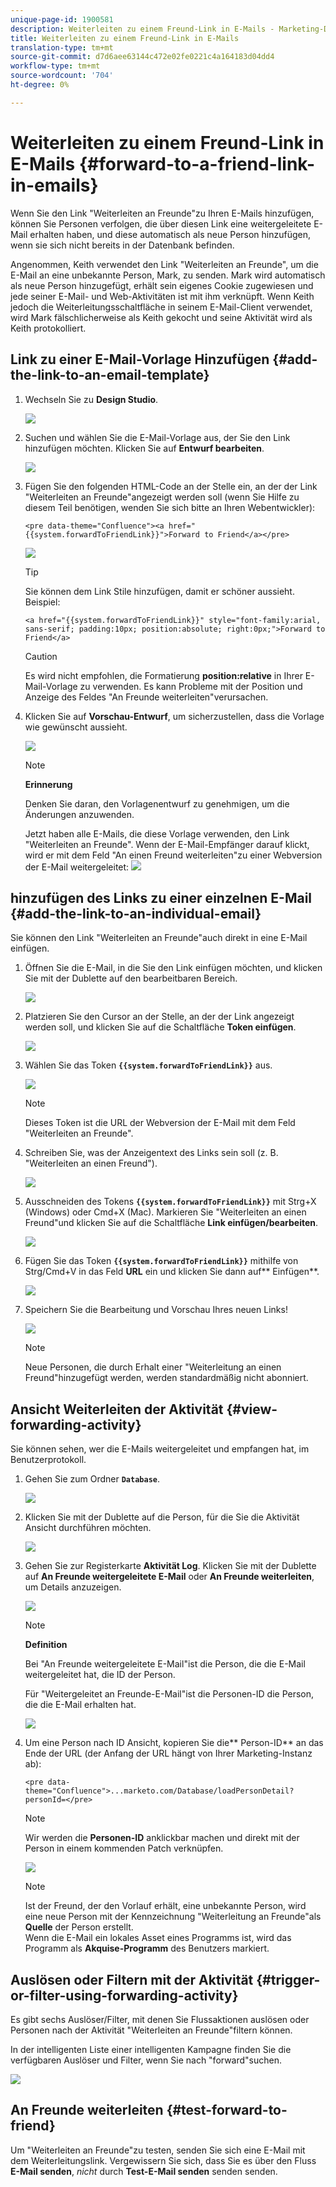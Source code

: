 ```yaml
---
unique-page-id: 1900581
description: Weiterleiten zu einem Freund-Link in E-Mails - Marketing-Dokumente - Produktdokumentation
title: Weiterleiten zu einem Freund-Link in E-Mails
translation-type: tm+mt
source-git-commit: d7d6aee63144c472e02fe0221c4a164183d04dd4
workflow-type: tm+mt
source-wordcount: '704'
ht-degree: 0%

---
```



# Weiterleiten zu einem Freund-Link in E-Mails {#forward-to-a-friend-link-in-emails}

Wenn Sie den Link &quot;Weiterleiten an Freunde&quot;zu Ihren E-Mails hinzufügen, können Sie Personen verfolgen, die über diesen Link eine weitergeleitete E-Mail erhalten haben, und diese automatisch als neue Person hinzufügen, wenn sie sich nicht bereits in der Datenbank befinden.

Angenommen, Keith verwendet den Link &quot;Weiterleiten an Freunde&quot;, um die E-Mail an eine unbekannte Person, Mark, zu senden. Mark wird automatisch als neue Person hinzugefügt, erhält sein eigenes Cookie zugewiesen und jede seiner E-Mail- und Web-Aktivitäten ist mit ihm verknüpft. Wenn Keith jedoch die Weiterleitungsschaltfläche in seinem E-Mail-Client verwendet, wird Mark fälschlicherweise als Keith gekocht und seine Aktivität wird als Keith protokolliert.

## Link zu einer E-Mail-Vorlage Hinzufügen {#add-the-link-to-an-email-template}

1. Wechseln Sie zu **Design Studio**.

   ![](assets/one-8.png)

1. Suchen und wählen Sie die E-Mail-Vorlage aus, der Sie den Link hinzufügen möchten. Klicken Sie auf **Entwurf bearbeiten**.

   ![](assets/two-7.png)

1. Fügen Sie den folgenden HTML-Code an der Stelle ein, an der der Link &quot;Weiterleiten an Freunde&quot;angezeigt werden soll (wenn Sie Hilfe zu diesem Teil benötigen, wenden Sie sich bitte an Ihren Webentwickler):

   `<pre data-theme="Confluence"><a href="{{system.forwardToFriendLink}}">Forward to Friend</a></pre>`

   ![](assets/three-7.png)

   >[!TIP]
   >
   >
   >Sie können dem Link Stile hinzufügen, damit er schöner aussieht. Beispiel:
   >
   >`<a href="{{system.forwardToFriendLink}}" style="font-family:arial, sans-serif; padding:10px; position:absolute; right:0px;">Forward to Friend</a>`

   >[!CAUTION]
   >
   >Es wird nicht empfohlen, die Formatierung **position:relative** in Ihrer E-Mail-Vorlage zu verwenden. Es kann Probleme mit der Position und Anzeige des Feldes &quot;An Freunde weiterleiten&quot;verursachen.

1. Klicken Sie auf **Vorschau-Entwurf**, um sicherzustellen, dass die Vorlage wie gewünscht aussieht.

   ![](assets/four-5.png)

   >[!NOTE]
   >
   >**Erinnerung**
   >
   >Denken Sie daran, den Vorlagenentwurf zu genehmigen, um die Änderungen anzuwenden.

   Jetzt haben alle E-Mails, die diese Vorlage verwenden, den Link &quot;Weiterleiten an Freunde&quot;. Wenn der E-Mail-Empfänger darauf klickt, wird er mit dem Feld &quot;An einen Freund weiterleiten&quot;zu einer Webversion der E-Mail weitergeleitet:
   ![](assets/f2afbox.png)

## hinzufügen des Links zu einer einzelnen E-Mail {#add-the-link-to-an-individual-email}

Sie können den Link &quot;Weiterleiten an Freunde&quot;auch direkt in eine E-Mail einfügen.

1. Öffnen Sie die E-Mail, in die Sie den Link einfügen möchten, und klicken Sie mit der Dublette auf den bearbeitbaren Bereich.

   ![](assets/five-4.png)

1. Platzieren Sie den Cursor an der Stelle, an der der Link angezeigt werden soll, und klicken Sie auf die Schaltfläche **Token einfügen**.

   ![](assets/six-2.png)

1. Wählen Sie das Token **`{{system.forwardToFriendLink}}`** aus.

   ![](assets/seven-1.png)

   >[!NOTE]
   >
   >Dieses Token ist die URL der Webversion der E-Mail mit dem Feld &quot;Weiterleiten an Freunde&quot;.

1. Schreiben Sie, was der Anzeigentext des Links sein soll (z. B. &quot;Weiterleiten an einen Freund&quot;).

   ![](assets/seven-1.png)

1. Ausschneiden des Tokens **`{{system.forwardToFriendLink}}`** mit Strg+X (Windows) oder Cmd+X (Mac). Markieren Sie &quot;Weiterleiten an einen Freund&quot;und klicken Sie auf die Schaltfläche **Link einfügen/bearbeiten**.

   ![](assets/eight-1.png)

1. Fügen Sie das Token **`{{system.forwardToFriendLink}}`** mithilfe von Strg/Cmd+V in das Feld **URL** ein und klicken Sie dann auf** Einfügen**.

   ![](assets/nine.png)

1. Speichern Sie die Bearbeitung und Vorschau Ihres neuen Links!

   ![](assets/ten-1.png)

   >[!NOTE]
   >
   >Neue Personen, die durch Erhalt einer &quot;Weiterleitung an einen Freund&quot;hinzugefügt werden, werden standardmäßig nicht abonniert.

## Ansicht Weiterleiten der Aktivität {#view-forwarding-activity}

Sie können sehen, wer die E-Mails weitergeleitet und empfangen hat, im Benutzerprotokoll.

1. Gehen Sie zum Ordner **`Database`**.

   ![](assets/db.png)

1. Klicken Sie mit der Dublette auf die Person, für die Sie die Aktivität Ansicht durchführen möchten.

   ![](assets/fourteen.png)

1. Gehen Sie zur Registerkarte **Aktivität Log**. Klicken Sie mit der Dublette auf **An Freunde weitergeleitete E-Mail** oder **An Freunde weiterleiten**, um Details anzuzeigen.

   ![](assets/fifteen.png)

   >[!NOTE]
   >
   >**Definition**
   >
   >
   >Bei &quot;An Freunde weitergeleitete E-Mail&quot;ist die Person, die die E-Mail weitergeleitet hat, die ID der Person.
   >
   >
   >Für &quot;Weitergeleitet an Freunde-E-Mail&quot;ist die Personen-ID die Person, die die E-Mail erhalten hat.

   ![](assets/sixteen.png)

1. Um eine Person nach ID Ansicht, kopieren Sie die** Person-ID** an das Ende der URL (der Anfang der URL hängt von Ihrer Marketing-Instanz ab):

   `<pre data-theme="Confluence">...marketo.com/Database/loadPersonDetail?personId=</pre>`

   >[!NOTE]
   >
   >Wir werden die **Personen-ID** anklickbar machen und direkt mit der Person in einem kommenden Patch verknüpfen.

   ![](assets/seventeen.png)

   >[!NOTE]
   >
   >Ist der Freund, der den Vorlauf erhält, eine unbekannte Person, wird eine neue Person mit der Kennzeichnung &quot;Weiterleitung an Freunde&quot;als **Quelle** der Person erstellt.\
   >Wenn die E-Mail ein lokales Asset eines Programms ist, wird das Programm als **Akquise-Programm** des Benutzers markiert.

## Auslösen oder Filtern mit der Aktivität {#trigger-or-filter-using-forwarding-activity}

Es gibt sechs Auslöser/Filter, mit denen Sie Flussaktionen auslösen oder Personen nach der Aktivität &quot;Weiterleiten an Freunde&quot;filtern können.

In der intelligenten Liste einer intelligenten Kampagne finden Sie die verfügbaren Auslöser und Filter, wenn Sie nach &quot;forward&quot;suchen.

![](assets/nineteen.png)

## An Freunde weiterleiten {#test-forward-to-friend}

Um &quot;Weiterleiten an Freunde&quot;zu testen, senden Sie sich eine E-Mail mit dem Weiterleitungslink. Vergewissern Sie sich, dass Sie es über den Fluss **E-Mail senden**, *nicht* durch **Test-E-Mail senden** senden senden.
